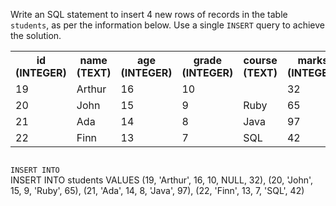Write an SQL statement to insert 4 new rows of records in the table `students`, as per the information below. Use a single `INSERT` query to achieve the solution.

<table>
    <tr>
        <th width='16%'>id (INTEGER)</th>
        <th width='16%'>name (TEXT)</th>
        <th width='16%'>age (INTEGER)</th>
        <th width='16%'>grade (INTEGER)</th>
        <th width='16%'>course (TEXT)</th>
        <th width='16%'>marks (INTEGER)</th>
    </tr>
    <tr>
        <td width='16%'>19</td>
        <td width='16%'>Arthur</td>
        <td width='16%'>16</td>
        <td width='16%'>10</td>
        <td width='16%'></td>
        <td width='16%'>32</td>
    </tr>
    <tr>
        <td width='16%'>20</td>
        <td width='16%'>John</td>
        <td width='16%'>15</td>
        <td width='16%'>9</td>
        <td width='16%'>Ruby</td>
        <td width='16%'>65</td>
    </tr>
    <tr>
        <td width='16%'>21</td>
        <td width='16%'>Ada</td>
        <td width='16%'>14</td>
        <td width='16%'>8</td>
        <td width='16%'>Java</td>
        <td width='16%'>97</td>
    </tr>
    <tr>
        <td width='16%'>22</td>
        <td width='16%'>Finn</td>
        <td width='16%'>13</td>
        <td width='16%'>7</td>
        <td width='16%'>SQL</td>
        <td width='16%'>42</td>
    </tr>
</table>



<Editor lang="sql" dbName="students3-v1.db" focusTableAfterRun="students" type="exercise">
<code>
INSERT INTO
</code>

<solution>
INSERT INTO students VALUES 
                    (19, 'Arthur', 16, 10, NULL, 32),
                    (20, 'John', 15, 9, 'Ruby', 65),
                    (21, 'Ada', 14, 8, 'Java', 97),
                    (22, 'Finn', 13, 7, 'SQL', 42)
</solution>
</Editor>